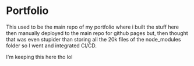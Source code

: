# Portfolio

This used to be the main repo of my portfolio where i built the stuff here then manually deployed to the main repo for github pages but,
then thought that was even stupider than storing all the 20k files of the node_modules folder so I went and integrated CI/CD.

I'm keeping this here tho lol